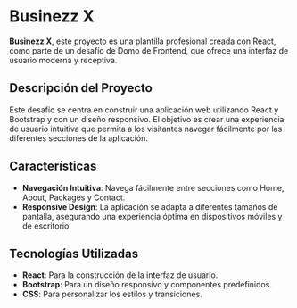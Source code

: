 # Businezz X

**Businezz X**, este proyecto es una plantilla profesional creada con React, como parte de un desafío de Domo de Frontend, que ofrece una interfaz de usuario moderna y receptiva.

## Descripción del Proyecto

Este desafío se centra en construir una aplicación web utilizando React y Bootstrap y con un diseño responsivo. El objetivo es crear una experiencia de usuario intuitiva que permita a los visitantes navegar fácilmente por las diferentes secciones de la aplicación.

## Características

- **Navegación Intuitiva**: Navega fácilmente entre secciones como Home, About, Packages y Contact.
- **Responsive Design**: La aplicación se adapta a diferentes tamaños de pantalla, asegurando una experiencia óptima en dispositivos móviles y de escritorio.

## Tecnologías Utilizadas

- **React**: Para la construcción de la interfaz de usuario.
- **Bootstrap**: Para un diseño responsivo y componentes predefinidos.
- **CSS**: Para personalizar los estilos y transiciones.


